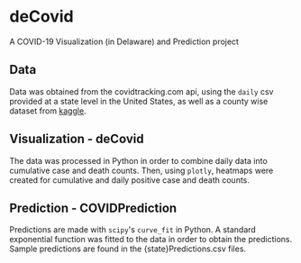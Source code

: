 # deCovid 
A COVID-19 Visualization (in Delaware) and Prediction project

## Data
Data was obtained from the covidtracking.com api, using the ```daily``` csv provided at a state level in the United States, as well as a county wise dataset from [kaggle](https://www.kaggle.com/imdevskp/corona-virus-report?select=usa_county_wise.csv).

## Visualization - deCovid

The data was processed in Python in order to combine daily data into cumulative case and death counts. Then, using ```plotly```, heatmaps were created for cumulative and daily positive case and death counts.

## Prediction - COVIDPrediction

Predictions are made with ```scipy```'s ```curve_fit``` in Python. A standard exponential function was fitted to the data in order to obtain the predictions. Sample predictions are found in the {state}Predictions.csv files.
